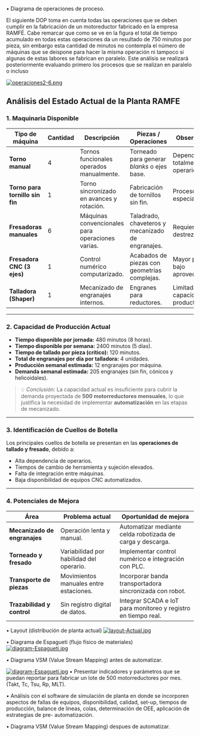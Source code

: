 • Diagrama de operaciones de proceso.

El siguiente DOP toma en cuenta todas las operaciones que se deben cumplir en la fabricación de un motoreductor fabricado en la empresa RAMFÉ. Cabe remarcar que como se ve en la figura el total de tiempo acumulado en todas estas operaciones da un resultado de 750 minutos por pieza, sin embargo esta cantidad de minutos no contempla el número de máquinas que se deispone para hacer la misma operación ni tampoco si algunas de estas labores se fabrican en paralelo. Este análisis se realizará posteriormente evaluando primero los procesos que se realizan en paralelo o incluso 

[![operaciones2-6.png](https://i.postimg.cc/15z7mL9F/operaciones2-6.png)](https://postimg.cc/14LrM7VR)

##  Análisis del Estado Actual de la Planta RAMFE

###  1. Maquinaria Disponible

| Tipo de máquina | Cantidad | Descripción | Piezas / Operaciones | Observaciones |
|-----------------|-----------|--------------|----------------------|----------------|
| **Torno manual** | 4 | Tornos funcionales operados manualmente. | Torneado para generar *blanks* o ejes base. | Depende totalmente del operario. |
| **Torno para tornillo sin fin** | 1 | Torno sincronizado en avances y rotación. | Fabricación de tornillos sin fin. | Proceso lento y especializado. |
| **Fresadoras manuales** | 6 | Máquinas convencionales para operaciones varias. | Taladrado, chaveteros y mecanizado de engranajes. | Requieren alta destreza manual. |
| **Fresadora CNC (3 ejes)** | 1 | Control numérico computarizado. | Acabados de piezas con geometrías complejas. | Mayor precisión, bajo aprovechamiento. |
| **Talladora (Shaper)** | 1 | Mecanizado de engranajes internos. | Engranes para reductores. | Limitada capacidad productiva. |

---

###  2. Capacidad de Producción Actual

- **Tiempo disponible por jornada:** 480 minutos (8 horas).  
- **Tiempo disponible por semana:** 2400 minutos (5 días).  
- **Tiempo de tallado por pieza (crítico):** 120 minutos.  
- **Total de engranajes por día por talladora:** 4 unidades.  
- **Producción semanal estimada:** 12 engranajes por máquina.  
- **Demanda semanal estimada:** 205 engranajes (sin fin, cónicos y helicoidales).  

> 💡 *Conclusión:* La capacidad actual es insuficiente para cubrir la demanda proyectada de **500 motorreductores mensuales**, lo que justifica la necesidad de implementar **automatización** en las etapas de mecanizado.

---

### 3. Identificación de Cuellos de Botella

Los principales cuellos de botella se presentan en las **operaciones de tallado y fresado**, debido a:

- Alta dependencia de operarios.  
- Tiempos de cambio de herramienta y sujeción elevados.  
- Falta de integración entre máquinas.  
- Baja disponibilidad de equipos CNC automatizados.

---

### 4. Potenciales de Mejora

| Área | Problema actual | Oportunidad de mejora |
|------|-----------------|-----------------------|
| **Mecanizado de engranajes** | Operación lenta y manual. | Automatizar mediante celda robotizada de carga y descarga. |
| **Torneado y fresado** | Variabilidad por habilidad del operario. | Implementar control numérico e integración con PLC. |
| **Transporte de piezas** | Movimientos manuales entre estaciones. | Incorporar banda transportadora sincronizada con robot. |
| **Trazabilidad y control** | Sin registro digital de datos. | Integrar SCADA e IoT para monitoreo y registro en tiempo real. |




• Layout (distribución de planta actual)
[![layout-Actual.jpg](https://i.postimg.cc/kGSQGFpP/layout-Actual.jpg)](https://postimg.cc/CnFB6D0c)

• Diagrama de Espagueti (flujo físico de materiales)
[![diagram-Espagueti.jpg](https://i.postimg.cc/wvyJ4QHN/diagram-Espagueti.jpg)](https://postimg.cc/wyz77J1x)


• Diagrama VSM (Value Stream Mapping) antes de automatizar.

[![diagram-Espagueti.jpg](https://i.postimg.cc/wvyJ4QHN/diagram-Espagueti.jpg)](https://postimg.cc/wyz77J1x)
• Presentar indicadores y parámetros que se puedan reportar para fabricar un lote de 500 motorreductores por mes.
(Takt, Tc, Tsu, Rp, MLT).

• Análisis con el software de simulación de planta en donde se incorporen aspectos de fallas de equipos,
disponibilidad, calidad, set-up, tiempos de producción, balance de líneas, colas, determinación de OEE, aplicación
de estrategias de pre- automatización.


• Diagrama VSM (Value Stream Mapping) despues de automatizar.
